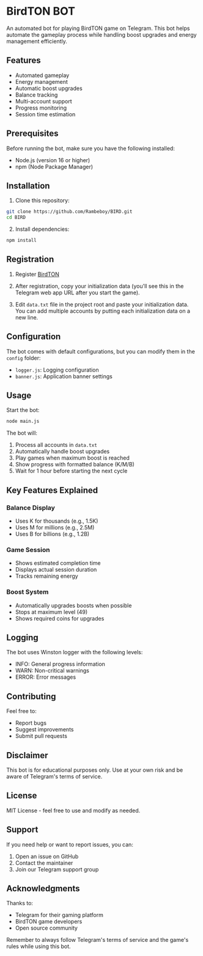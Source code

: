 # BirdTON BOT

An automated bot for playing BirdTON game on Telegram. This bot helps automate the gameplay process while handling boost upgrades and energy management efficiently.

## Features

- Automated gameplay
- Energy management
- Automatic boost upgrades
- Balance tracking
- Multi-account support
- Progress monitoring
- Session time estimation

## Prerequisites

Before running the bot, make sure you have the following installed:

- Node.js (version 16 or higher)
- npm (Node Package Manager)

## Installation

1. Clone this repository:

```bash
git clone https://github.com/Rambeboy/BIRD.git
cd BIRD
```

2. Install dependencies:

```bash
npm install
```

## Registration

1. Register [BirdTON](https://t.me/BIRDTonBot/app?startapp=6896240442)

2. After registration, copy your initialization data (you'll see this in the Telegram web app URL after you start the game).

3. Edit `data.txt` file in the project root and paste your initialization data. You can add multiple accounts by putting each initialization data on a new line.

## Configuration

The bot comes with default configurations, but you can modify them in the `config` folder:

- `logger.js`: Logging configuration
- `banner.js`: Application banner settings

## Usage

Start the bot:

```bash
node main.js
```

The bot will:

1. Process all accounts in `data.txt`
2. Automatically handle boost upgrades
3. Play games when maximum boost is reached
4. Show progress with formatted balance (K/M/B)
5. Wait for 1 hour before starting the next cycle

## Key Features Explained

### Balance Display

- Uses K for thousands (e.g., 1.5K)
- Uses M for millions (e.g., 2.5M)
- Uses B for billions (e.g., 1.2B)

### Game Session

- Shows estimated completion time
- Displays actual session duration
- Tracks remaining energy

### Boost System

- Automatically upgrades boosts when possible
- Stops at maximum level (49)
- Shows required coins for upgrades

## Logging

The bot uses Winston logger with the following levels:

- INFO: General progress information
- WARN: Non-critical warnings
- ERROR: Error messages

## Contributing

Feel free to:

- Report bugs
- Suggest improvements
- Submit pull requests

## Disclaimer

This bot is for educational purposes only. Use at your own risk and be aware of Telegram's terms of service.

## License

MIT License - feel free to use and modify as needed.

## Support

If you need help or want to report issues, you can:

1. Open an issue on GitHub
2. Contact the maintainer
3. Join our Telegram support group

## Acknowledgments

Thanks to:

- Telegram for their gaming platform
- BirdTON game developers
- Open source community

Remember to always follow Telegram's terms of service and the game's rules while using this bot.
